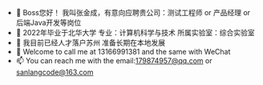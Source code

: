 - 👋 Boss您好！ 我叫张金成，有意向应聘贵公司：测试工程师 or 产品经理 or 后端Java开发等岗位
- 👀 2022年毕业于北华大学  专业：计算机科学与技术   所属实验室：综合实验室
- 🌱 我目前已经人才落户苏州 准备长期在本地发展
- 💞️ Welcome to call me at 13166991381 and the same with WeChat
- 📫 You can reach me with the email:179874957@qq.com or sanlangcode@163.com

<!---
SanLangLOVE/SanLangLOVE is a ✨ special ✨ repository because its `README.md` (this file) appears on your GitHub profile.
You can click the Preview link to take a look at your changes.
--->
